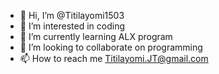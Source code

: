 - 👋 Hi, I’m @Titilayomi1503
- 👀 I’m interested in coding
- 🌱 I’m currently learning ALX program 
- 💞️ I’m looking to collaborate on programming
- 📫 How to reach me Titilayomi.JT@gmail.com

<!---
Titilayomi1503/Titilayomi1503 is a ✨ special ✨ repository because its `README.md` (this file) appears on your GitHub profile.
You can click the Preview link to take a look at your changes.
--->
